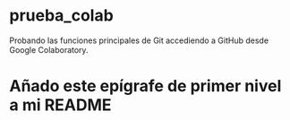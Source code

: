 # prueba_colab
Probando las funciones principales de Git accediendo a GitHub desde Google Colaboratory.

# Añado este epígrafe de primer nivel a mi README

